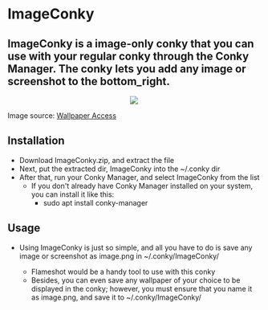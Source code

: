 # ImageConky

## ImageConky is a image-only conky that you can use with your regular conky through the Conky Manager. The conky lets you add any image or screenshot to the bottom_right. 

<p align="center">
<img src="https://github.com/somen3/ImageConky/assets/92948254/8c9101b1-b845-46c8-bb6b-4f9e9385073a">
</p>

Image source: [Wallpaper Access](https://wallpaperaccess.com/)

## Installation

- Download ImageConky.zip, and extract the file
- Next, put the extracted dir, ImageConky into the ~/.conky dir
- After that, run your Conky Manager, and select ImageConky from the list
  - If you don't already have Conky Manager installed on your system, you can install it like this:
    - sudo apt install conky-manager
## Usage 

- Using ImageConky is just so simple, and all you have to do is save any image or screenshot as image.png in ~/.conky/ImageConky/

  - Flameshot would be a handy tool to use with this conky
  - Besides, you can even save any wallpaper of your choice to be displayed in the conky; however, you must ensure that you name it as image.png, and save it to ~/.conky/ImageConky/

